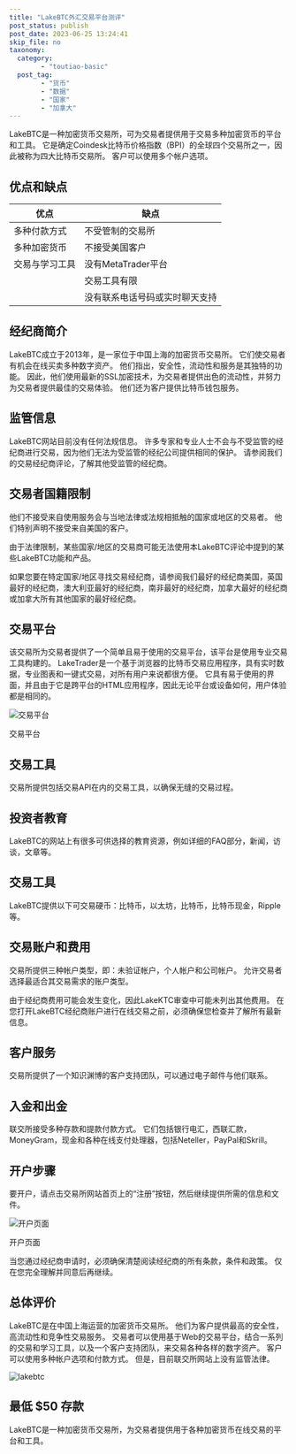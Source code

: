 ```yaml
---
title: "LakeBTC外汇交易平台测评"
post_status: publish
post_date: 2023-06-25 13:24:41
skip_file: no
taxonomy:
  category:
        - "toutiao-basic"
  post_tag:
        - "货币"
        - "数据"
        - "国家"
        - "加拿大"
---
```


LakeBTC是一种加密货币交易所，可为交易者提供用于交易多种加密货币的平台和工具。 它是确定Coindesk比特币价格指数（BPI）的全球四个交易所之一，因此被称为四大比特币交易所。 客户可以使用多个帐户选项。

## 优点和缺点

| 优点 | 缺点 |
| --- | --- |
| 多种付款方式 | 不受管制的交易所 |
| 多种加密货币 | 不接受美国客户 |
| 交易与学习工具 | 没有MetaTrader平台 |
|  | 交易工具有限 |
|  | 没有联系电话号码或实时聊天支持 |

## 经纪商简介

LakeBTC成立于2013年，是一家位于中国上海的加密货币交易所。 它们使交易者有机会在线买卖多种数字资产。 他们指出，安全性，流动性和服务是其独特的功能。 因此，他们使用最新的SSL加密技术，为交易者提供出色的流动性，并努力为交易者提供最佳的交易体验。 他们还为客户提供比特币钱包服务。

## 监管信息

LakeBTC网站目前没有任何法规信息。 许多专家和专业人士不会与不受监管的经纪商进行交易，因为他们无法为受监管的经纪公司提供相同的保护。 请参阅我们的交易经纪商评论，了解其他受监管的经纪商。

## 交易者国籍限制

他们不接受来自使用服务会与当地法律或法规相抵触的国家或地区的交易者。 他们特别声明不接受来自美国的客户。

由于法律限制，某些国家/地区的交易商可能无法使用本LakeBTC评论中提到的某些LakeBTC功能和产品。

如果您要在特定国家/地区寻找交易经纪商，请参阅我们最好的经纪商美国，英国最好的经纪商，澳大利亚最好的经纪商，南非最好的经纪商，加拿大最好的经纪商或加拿大所有其他国家的最好经纪商。

## 交易平台

该交易所为交易者提供了一个简单且易于使用的交易平台，该平台是使用专业交易工具构建的。 LakeTrader是一个基于浏览器的比特币交易应用程序，具有实时数据，专业图表和一键式交易，对所有用户来说都很方便。 它具有易于使用的界面，并且由于它是跨平台的HTML应用程序，因此无论平台或设备如何，用户体验都是相同的。

![交易平台](https://cdn.fendou.la/funstoutiao/2020/10/LakeBTC-Review-Trading-Platform.jpg "交易平台")

交易平台

## 交易工具

交易所提供包括交易API在内的交易工具，以确保无缝的交易过程。

## 投资者教育

LakeBTC的网站上有很多可供选择的教育资源，例如详细的FAQ部分，新闻，访谈，文章等。

## 交易工具

LakeBTC提供以下可交易硬币：比特币，以太坊，比特币，比特币现金，Ripple等。

## 交易账户和费用

交易所提供三种帐户类型，即：未验证帐户，个人帐户和公司帐户。 允许交易者选择最适合其交易需求的账户类型。

由于经纪商费用可能会发生变化，因此LakeKTC审查中可能未列出其他费用。 在您打开LakeBTC经纪商账户进行在线交易之前，必须确保您检查并了解所有最新信息。

## 客户服务

交易所提供了一个知识渊博的客户支持团队，可以通过电子邮件与他们联系。

## 入金和出金

联交所接受多种存款和提款付款方式。 它们包括银行电汇，西联汇款，MoneyGram，现金和各种在线支付处理器，包括Neteller，PayPal和Skrill。

## 开户步骤

要开户，请点击交易所网站首页上的“注册”按钮，然后继续提供所需的信息和文件。

![开户页面](https://cdn.fendou.la/funstoutiao/2020/10/LakeBTC-Review-Account-Opening-Page.jpg "开户页面")

开户页面

当您通过经纪商申请时，必须确保清楚阅读经纪商的所有条款，条件和政策。 仅在您完全理解并同意后再继续。

## 总体评价

LakeBTC是在中国上海运营的加密货币交易所。 他们为客户提供最高的安全性，高流动性和竞争性交易服务。 交易者可以使用基于Web的交易平台，结合一系列的交易和学习工具，以及一个客户支持团队，来交易各种各样的数字资产。 客户可以使用多种帐户选项和付款方式。 但是，目前联交所网站上没有监管法律。

![lakebtc](https://cdn.fendou.la/funstoutiao/2020/10/LakeBTC-Logo.png)

## 最低 $50 存款

LakeBTC是一种加密货币交易所，为交易者提供用于各种加密货币在线交易的平台和工具。
